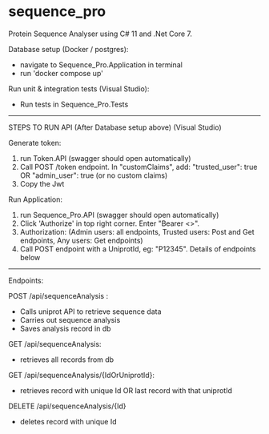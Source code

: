  # sequence_pro
Protein Sequence Analyser using C# 11 and .Net Core 7.

Database setup (Docker / postgres):
- navigate to Sequence_Pro.Application in terminal
- run 'docker compose up'

Run unit & integration tests (Visual Studio):
- Run tests in Sequence_Pro.Tests

------------------------
STEPS TO RUN API (After Database setup above)
(Visual Studio)

Generate token:
1. run Token.API (swagger should open automatically)
2. Call POST /token endpoint. In "customClaims", add: "trusted_user": true OR "admin_user": true (or no custom claims)
3. Copy the Jwt

Run Application:
1. run Sequence_Pro.API (swagger should open automatically)
2. Click 'Authorize' in top right corner. Enter "Bearer <<addJwtHere>>".
3. Authorization: (Admin users: all endpoints, Trusted users: Post and Get endpoints, Any users: Get endpoints)
4. Call POST endpoint with a UniprotId, eg: "P12345". Details of endpoints below

------------------------

Endpoints:

POST /api/sequenceAnalysis :
- Calls uniprot API to retrieve sequence data
- Carries out sequence analysis
- Saves analysis record in db

GET /api/sequenceAnalysis:
- retrieves all records from db

GET /api/sequenceAnalysis/{IdOrUniprotId}:
- retrieves record with unique Id OR last record with that uniprotId

DELETE /api/sequenceAnalysis/{Id}
- deletes record with unique Id







